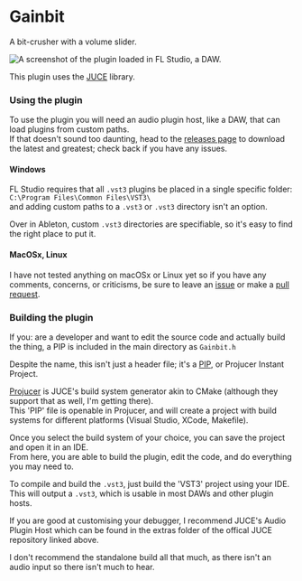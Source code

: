# Gainbit
A bit-crusher with a volume slider.

![A screenshot of the plugin loaded in FL Studio, a DAW.](https://ibb.co/vxwNrjg)

This plugin uses the [JUCE](https://github.com/juce-framework/JUCE) library.

### Using the plugin
To use the plugin you will need an audio plugin host, like a DAW, that can load plugins from custom paths. \
If that doesn't sound too daunting, head to the [releases page](https://github.com/LensPlaysGames/Gainbit/releases) to download the latest and greatest; check back if you have any issues.

#### Windows
FL Studio requires that all `.vst3` plugins be placed in a single specific folder: \
`C:\Program Files\Common Files\VST3\` \
and adding custom paths to a `.vst3` or `.vst3` directory isn't an option. 

Over in Ableton, custom `.vst3` directories are specifiable, so it's easy to find the right place to put it.

#### MacOSx, Linux
I have not tested anything on macOSx or Linux yet so if you have any comments, concerns, or criticisms, be sure to leave an [issue](https://github.com/LensPlaysGames/Gainbit/issues) or make a [pull request](https://github.com/LensPlaysGames/Gainbit/pulls).

### Building the plugin
If you: are a developer and want to edit the source code and actually build the thing, a PIP is included in the main directory as `Gainbit.h`

Despite the name, this isn't just a header file; it's a [PIP](https://forum.juce.com/t/what-is-a-pip/26821), or Projucer Instant Project.

[Projucer](https://juce.com/discover/stories/projucer-manual) is JUCE's build system generator akin to CMake (although they support that as well, I'm getting there). \
This 'PIP' file is openable in Projucer, and will create a project with build systems for different platforms (Visual Studio, XCode, Makefile).

Once you select the build system of your choice, you can save the project and open it in an IDE. \
From here, you are able to build the plugin, edit the code, and do everything you may need to.

To compile and build the `.vst3`, just build the 'VST3' project using your IDE. This will output a `.vst3`, which is usable in most DAWs and other plugin hosts.

If you are good at customising your debugger, I recommend JUCE's Audio Plugin Host which can be found in the extras folder of the offical JUCE repository linked above.

I don't recommend the standalone build all that much, as there isn't an audio input so there isn't much to hear.
